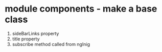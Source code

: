 # module components - make a base class
1. sideBarLinks property
2. title property
3. subscribe method called from ngInig